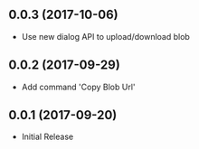 ## 0.0.3 (2017-10-06)
* Use new dialog API to upload/download blob

## 0.0.2 (2017-09-29)
* Add command 'Copy Blob Url'

## 0.0.1 (2017-09-20)
* Initial Release